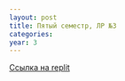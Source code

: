 ```yaml
---
layout: post
title: Пятый семестр, ЛР №3
categories: 
year: 3
---
```


[Ссылка на replit](https://replit.com/@sergey290601/sem5-lr3?v=1)

